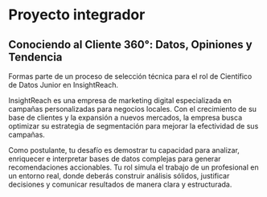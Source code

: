 # Proyecto integrador

## Conociendo al Cliente 360°: Datos, Opiniones y Tendencia

Formas parte de un proceso de selección técnica para el rol de Científico de Datos Junior en InsightReach.

InsightReach es una empresa de marketing digital especializada en campañas personalizadas para negocios locales. Con el crecimiento de su base de clientes y la expansión a nuevos mercados, la empresa busca optimizar su estrategia de segmentación para mejorar la efectividad de sus campañas.

Como postulante, tu desafío es demostrar tu capacidad para analizar, enriquecer e interpretar bases de datos complejas para generar recomendaciones accionables. Tu rol simula el trabajo de un profesional en un entorno real, donde deberás construir análisis sólidos, justificar decisiones y comunicar resultados de manera clara y estructurada.
